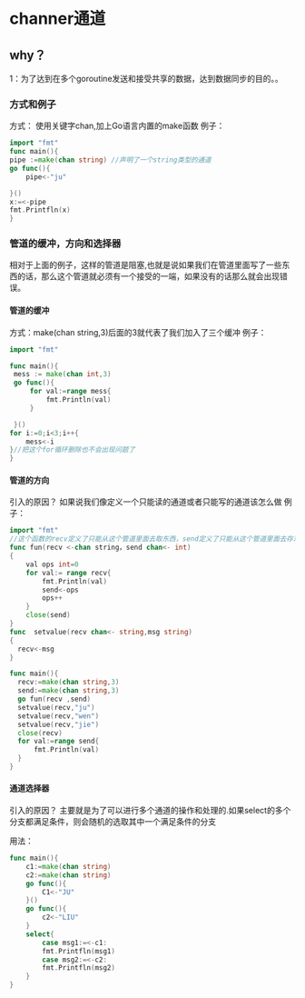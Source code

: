 # channer通道

## why？

1：为了达到在多个goroutine发送和接受共享的数据，达到数据同步的目的。。

### 方式和例子

方式：
使用关键字chan,加上Go语言内置的make函数
例子：

```Go
import "fmt"
func main(){
pipe :=make(chan string) //声明了一个string类型的通道
go func(){
    pipe<-"ju"

}()
x:=<-pipe
fmt.Printfln(x)
}
```

### 管道的缓冲，方向和选择器

相对于上面的例子，这样的管道是阻塞,也就是说如果我们在管道里面写了一些东西的话，那么这个管道就必须有一个接受的一端，如果没有的话那么就会出现错误。

#### 管道的缓冲

方式：make(chan string,3)后面的3就代表了我们加入了三个缓冲
例子：

```Go
import "fmt"

func main(){
 mess := make(chan int,3)
 go func(){
     for val:=range mess{
         fmt.Println(val)
     }

 }()
for i:=0;i<3;i++{
    mess<-i
}//把这个for循环删除也不会出现问题了
}
```

#### 管道的方向

引入的原因？
如果说我们像定义一个只能读的通道或者只能写的通道该怎么做
例子：

```Go
import "fmt"
//这个函数的recv定义了只能从这个管道里面去取东西，send定义了只能从这个管道里面去存东西
func fun(recv <-chan string，send chan<- int)
{
    val ops int=0
    for val:= range recv{
        fmt.Println(val)
        send<-ops
        ops++
    }
    close(send)
}
func  setvalue(recv chan<- string,msg string)
{
  recv<-msg
}

func main(){
  recv:=make(chan string,3)
  send:=make(chan string,3)
  go fun(recv ,send)
  setvalue(recv,"ju")
  setvalue(recv,"wen")
  setvalue(recv,"jie")
  close(recv)
  for val:=range send{
      fmt.Println(val)
  }
}
```

#### 通道选择器

引入的原因？
主要就是为了可以进行多个通道的操作和处理的.如果select的多个分支都满足条件，则会随机的选取其中一个满足条件的分支

用法：

```GO
func main(){
    c1:=make(chan string)
    c2:=make(chan string)
    go func(){
        C1<-"JU"
    }()
    go func(){
        c2<-"LIU"
    }
    select{
        case msg1:=<-c1:
        fmt.Printfln(msg1)
        case msg2:=<-c2:
        fmt.Printfln(msg2)
    }
}
```


